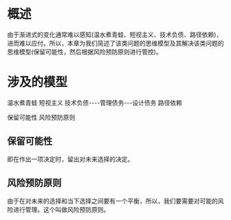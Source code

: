 # 概述
由于渐进式的变化通常难以感知(温水煮青蛙、短视主义、技术负债、路径依赖)，进而难以应付。所以，本章为我们简述了该类问题的思维模型及其解决该类问题的思维模型(保留可能性，然后根据风险预防原则进行管控)。

# 涉及的模型
温水煮青蛙
短视主义
技术负债----管理债务---设计债务
路径依赖

保留可能性
风险预防原则

## 保留可能性
即在作出一项决定时，留出对未来选择的决定。

## 风险预防原则
由于在对未来的选择和当下选择之间要有一个平衡，所以，我们要需要对可能的风险进行管理。这个叫做风险预防原则。

